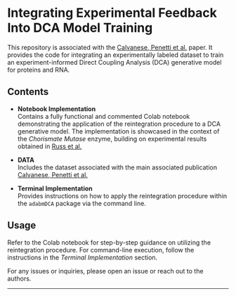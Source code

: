 # **Integrating Experimental Feedback Into DCA Model Training**

This repository is associated with the [Calvanese, Penetti et al.](https://void) paper. It provides the code for integrating an experimentally labeled dataset to train an experiment-informed Direct Coupling Analysis (DCA) generative model for proteins and RNA.

## **Contents**

- **Notebook Implementation**  
  Contains a fully functional and commented Colab notebook demonstrating the application of the reintegration procedure to a DCA generative model. The implementation is showcased in the context of the *Chorismate Mutase* enzyme, building on experimental results obtained in [Russ et al.](https://www.science.org/doi/10.1126/science.aba3304)

- **DATA**  
  Includes the dataset associated with the main associated publication [Calvanese, Penetti et al.](https://void)

- **Terminal Implementation**  
  Provides instructions on how to apply the reintegration procedure within the `adabmDCA` package via the command line.

## **Usage**
Refer to the Colab notebook for step-by-step guidance on utilizing the reintegration procedure. For command-line execution, follow the instructions in the *Terminal Implementation* section.

For any issues or inquiries, please open an issue or reach out to the authors.

---
